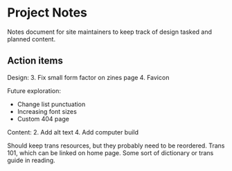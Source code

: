 # Project Notes
Notes document for site maintainers to keep track of design tasked and planned content.

## Action items
Design:
3. Fix small form factor on zines page
4. Favicon

Future exploration:
* Change list punctuation
* Increasing font sizes
* Custom 404 page

Content:
2. Add alt text
4. Add computer build

Should keep trans resources, but they probably need to be reordered.
Trans 101, which can be linked on home page. Some sort of dictionary or trans guide in reading.
